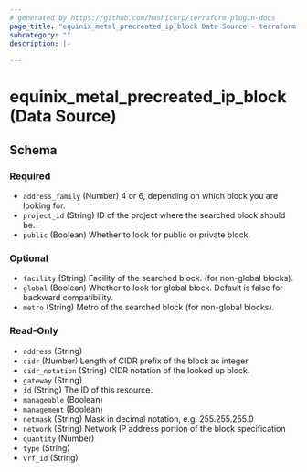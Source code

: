 ```yaml
---
# generated by https://github.com/hashicorp/terraform-plugin-docs
page_title: "equinix_metal_precreated_ip_block Data Source - terraform-provider-equinix"
subcategory: ""
description: |-
  
---
```


# equinix_metal_precreated_ip_block (Data Source)





<!-- schema generated by tfplugindocs -->
## Schema

### Required

- `address_family` (Number) 4 or 6, depending on which block you are looking for.
- `project_id` (String) ID of the project where the searched block should be.
- `public` (Boolean) Whether to look for public or private block.

### Optional

- `facility` (String) Facility of the searched block. (for non-global blocks).
- `global` (Boolean) Whether to look for global block. Default is false for backward compatibility.
- `metro` (String) Metro of the searched block (for non-global blocks).

### Read-Only

- `address` (String)
- `cidr` (Number) Length of CIDR prefix of the block as integer
- `cidr_notation` (String) CIDR notation of the looked up block.
- `gateway` (String)
- `id` (String) The ID of this resource.
- `manageable` (Boolean)
- `management` (Boolean)
- `netmask` (String) Mask in decimal notation, e.g. 255.255.255.0
- `network` (String) Network IP address portion of the block specification
- `quantity` (Number)
- `type` (String)
- `vrf_id` (String)
